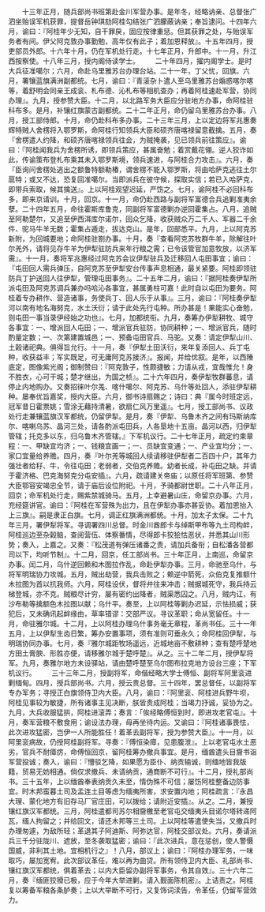 <!-- { "loadSidebar": true } -->
　　十三年正月，随兵部尚书班第赴金川军营办事。是年冬，经略讷亲、总督张广泗坐贻误军机获罪，提督岳钟琪劾阿桂勾结张广泗朦蔽讷亲；奉旨逮问。十四年六月，谕曰：『阿桂年少无知，自干罪戾，固应按律重惩。但其获罪之处，与贻误军务者有间。伊父阿克敦办事勤勉，高年仅有此子；着加恩释放』。十五年四月，授吏部员外郎。十六年十月，仍在军机处行走。十七年正月，升郎中。十一月，升江西按察使。十八年三月，授内阁侍读学士。
　　二十年四月，擢内阁学士。是时大兵征准噶尔；六月，命赴乌里雅苏台办理台站。二十一年，丁父忧，回旗。六月，署镶蓝旗满洲副都统。七月，谕曰：『青滚杂卜遣人至乌里雅苏台煽惑喀尔喀等，着舒明会同亲王成衮、札布德、沁札布等相机查办；再着阿桂速赴军营，协同办理』。九月，授参赞大臣。十二月，以北路军务大臣应分驻地方办事，命阿桂驻科布多。是月，补镶红旗蒙古副都统。二十二年正月，命仍留乌里雅苏台办事。八月，授工部侍郎。十月，命仍赴科布多办事。二十三年三月，上以定边将军兆惠奏辉特贼人舍楞将入鄂罗斯，命阿桂行知领兵大臣和硕齐唐喀禄留意截擒。五月，奏『舍楞遣人约降，和硕齐唐喀禄领兵往会，为贼掩袭，见已领兵前往策应』。谕曰：『阿桂闻我兵为舍楞所诱，即领兵策应，甚属奋勉；着赏戴花翎。逆人狡诈如此，传谕策布登札布乘其未入鄂罗斯境，领兵速进，与阿桂合力攻击』。六月，奏『臣询问舍楞处逃出之额鲁特额勒椿，谓舍楞不能入鄂罗斯，将由哈萨克逃往土尔扈特；或又不达，恐复回准噶尔。当即派兵在彼守候，探取实信；若已入哈萨克，即带兵索取，候其擒送』。上以阿桂观望迟延，严饬之。七月，谕阿桂不必回科布多，即来京请训。十月，回京。十一月，命仍赴西路与副将军富德合兵追剿准夷余孽。二十四年五月，命往霍斯库鲁克，同副将军富德剿办逆回霍集占。八月，追贼至阿勒楚尔，又追至伊西洱库尔诺尔，回众乞降，收获贼众万二千人、军器二千余件、驼马牛羊无数；霍集占遁走，拔达克山。是年，回部悉平。九月，上以阿克苏新附，为回城要地；命阿桂驻劄办事。十月，奏『查看阿克苏牧群牛羊，除解往叶尔羌外，请将见存牛羊为伊犁驻防兵来年行粮之需；已令该管官加意牧放，以济军需』。十一月，奏将军兆惠经过阿克苏会议伊犁驻兵及迁移回人屯田事宜；谕曰：『屯田回人需兵弹压，自阿克苏至伊犁安台传事声息相通，最关紧要。阿桂即领驻防兵丁护送回人往伊犁，管理屯田事务』。二十五年二月，谕曰：『据阿桂奏伊犁所派屯田及阿克苏调兵兼办吗哈沁各事宜，甚属勇柱可嘉！此时自以屯田为要务。阿桂着专办耕作、营造诸事，务使兵丁、回人乐于从事』。三月，谕曰：『阿桂奏伊犁河以南有地名海努克，水土沃衍；请于此处先行屯种。所办甚是！果能实心奋勉，则屯田一事当录伊经始之功也』。七月，加都统衔。九月，奏筹办伊犁耕牧、城守各事宜：一、增派回人屯田；一、增派官兵驻防，协同耕种；一、增派官兵，随时酌量定数；一、次第建置城邑；一、预备屯田官兵、马驼。又奏：请定伊犁山川、土榖诸祀典。俱得旨允行。十一月，奏『伊犁土田沃衍，来年复添回人、兵丁屯种，收获益丰；军实既足，可无庸阿克苏接济』。报闻，并给优叙。是年，以西陲底定，图像紫光阁；御制赞曰：『阿克敦子，性颇捷敏；力请从戎，宜哉惟允！身不胜衣，心可干城；楚才继出，为国之桢』。二十六年四月，奏伊犁牧群蕃息，请停止内地购办。又奏招徕叶尔羗、喀什噶尔、阿克苏、乌什等处回人，添驻伊犁耕种。屡奉优旨嘉奖，授内大臣。六月，御书诗扇赐之；诗曰：典『属今时班定远，冠军昔日霍票姚；雪涂无藉持清暑，欲扇仁风万里遥』。七月，授工部尚书、议政处行走兼镶蓝旗汉军都统，仍留伊犁。是月，奏『伊犁、乌鲁木齐之间有玛斯纳库尔、喀喇乌苏、晶河三处，请各酌派屯田兵，人各垦地十五亩。晶河以西，归伊犁管辖；托克多以东，归乌鲁木齐管辖。』下军机议行。二十七年正月，疏定约束章程：一、甲缺宜均济；一、钱粮宜画一；一、员缺宜变通；一、产业宜均分；一、家口宜量给养赡。四月，奏『叶尔羌等城回人续请移驻伊犁者二百四十户，其年力强壮者给秄、牛，令往屯田；老弱者，交伯克养赡。幼者长成，补屯田之缺。并请于霍济格、巴克海努克分屯安插』。六月，疏请建关帝庙；以原任将军班第、参赞大臣鄂容安竭忠全节，请于庙后设位附祀。十月，予骑都尉世职。二十八年正月，回京；命军机处行走，赐紫禁城骑马。五月，上幸避暑山庄，命留京办事。六月，充经筵讲官。谕曰：『阿桂在军营殊为出力，且在伊犁办事亦甚妥协。着加恩抬入上三旗』。嗣是隶正白旗。七月，调正红旗满洲都统。十月，加太子太保。二十九年三月，署伊犁将军。寻调署四川总督。时金川酋郎卡与绰斯甲布等九土司构衅，阿桂巡边至杂榖脑，查阅营伍、体察番情，尽得郎卡狡狯怙恶状，并悉其山川形势；奏入，上嘉之。又奏：『松茂道有弹压诸番之责，请加兵备衔；自松潘各营都司以下，均听节制』。十二月，回京，任工部尚书。三十年正月，上南巡，命留京办事。闰二月，乌什逆回赖和木图拉作乱，命赴伊犁办事。三月，命驰至乌什，与将军明瑞协力攻城。五月，贼出劫营，我兵击败之；赖逆中箭死，众伯克复推额什木拉图为首以抗我师。六月，阿桂设伏，督将弁往来冲击；贼据城死守，我兵持云梯登城，亦不克。贼粮尽计穷，屡有密约出降者，贼渠悉囚之。八月，贼内讧，有沙布勒等擒额色木拉图以献；乌什平。奏至，上以阿桂等剿办迟延，示怯损威；获犯后，又未确讯起衅缘由，草率错谬：交部严议。寻议革职；命从宽留任。十一月，命驻雅尔城。十二月，上以阿桂办理乌什事务毫无章程，革尚书任。三十一年五月，上以伊犁生齿日繁，筹办安置事项，须有准则可垂永久；命阿桂回伊犁，与明瑞协同办事。七月，奏『雅尔城距牧场遥远，近城地亩不敷耕种；查有楚呼楚地方田土膏腴、形胜亦便，请移雅尔城于楚呼楚』。从之。三十二年二月，授伊犁将军。九月，奏雅尔地方未设驿站，请由楚呼楚至乌尔图布拉克地方设台三座；下军机议行。
　　三十三年二月，授副将军，命偕经略大学士傅恒、副将军阿里衮进剿缅甸。四月，授兵部尚书。六月，授云贵总督。三十四年，罢总督任，以副将军专办军务；寻授正白旗领侍卫内大臣。八月，谕曰：『阿里衮、阿桂进兵野牛坝，阿桂见事较为敏捷，所有诸事主见决断，朕皆责成阿桂；当竭力抒诚，妥协为之。九月，大兵收服猛拱，阿桂进滚弄；奏言：「俟经略傅恒到时，即进攻老官屯』。十月，奏军营粮不敷食用；谕设法办理，毋再坐待内运。又谕曰：『阿桂诸事畏怯，此次进攻猛密，岂伊一人所能胜任！着革去副将军，授为参赞大臣』。十一月，以阿里衮病故，仍授阿桂副将军。寻奏：『傅恒染瘴，见患腹泄』。上以老官屯水土恶劣，官兵不耐瘴疠，命傅恒回京，留阿桂筹办撤兵事宜。是月，缅酋遣头目齎书诣军营投诚；奏入，谕曰：『懵驳乞降，如果愿为臣仆、纳贡输诚，则缅地皆我版籍，贸易无妨相通。倘仅求撤兵、未请纳贡，通商断不可行』。十二月，授礼部尚书。三十五年，上以缅酋奉表纳贡久未至，情伪殊不可信；屡饬阿桂整备边防事宜。时木邦蛮暮土司及孟连土目等虑为缅夷所害，求安置内地；阿桂疏言：『永昌大理、蒙化地方有旧存马厂官庄田，可以拨给；请附近安插』。从之。二月，兼授镶红旗汉军都统。三月，阿桂遣都司苏尔相齎檄至老官屯交缅夷头目诺尔塔转递阿瓦，缅人拘留之；并给回文，请还木邦等三土司。上以阿桂等遣使失当，又撤兵时办理匆遽，为敌所轻；革退其子阿迪斯、阿弥达官，阿桂交部议处。六月，奏请派兵三千分驻陇川、遮放，至冬袭取猛密；谕曰：『此次进兵，意在惩创，使人警慑国威，非利其土地。宜相机行之』！八月，部议上；谕曰：『阿桂办理军务，一味取巧，屡加宽宥。此次部议革任，难以再为曲贷。所有领侍卫内大臣、礼部尚书、镶红旗汉军都统，俱着革去；以内大臣留办副将军事务，令其自效』。三十六年二月，奏『缅匪狡猾已极，应于今年大举进剿，请入觐面陈机密』。上诘责之。阿桂复以筹备军粮各条胪奏；上以大举断不可行，又复饰词渎告，令革任，仍留军营效力。
